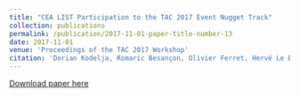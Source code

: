 ```yaml
---
title: "CEA LIST Participation to the TAC 2017 Event Nugget Track"
collection: publications
permalink: /publication/2017-11-01-paper-title-number-13
date: 2017-11-01
venue: 'Proceedings of the TAC 2017 Workshop'
citation: 'Dorian Kodelja, Romaric Besançon, Olivier Ferret, Hervé Le Borgne, and <b>Emanuela Boros</b>. "CEA LIST Participation to the TAC 2017 Event Nugget Track." In Proceedings of the TAC 2017 Workshop. November 13-14 2017, Gaithersburg, Maryland,.'
---
```


[Download paper here](https://tac.nist.gov/publications/2017/participant.papers/TAC2017.lvic_event.proceedings.pdf)



